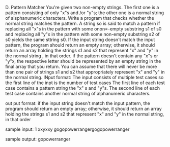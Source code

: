 D. Pattern Matcher
You're given two non-empty strings. The first one is a pattern consisting of only "x"s and /or "y"s; the other one is a normal string of alsphanumeric characters. Write a program that checks whether the normal string matches the pattern.
A string so is said to match a pattern if replacing all "x"s in the pattern with some onon=-empty substring s1 of s0 and replacing all "y"x in the pattern with some non-empty substring s2 of s0 yields the same sttring s0.
If the input string doesn't match the input pattern, the program should return an empty array; otherwise, it should return an array holding the strings s1 and s2 that represent "x" and "y" in the normal string , in that order. if the pattern doesn't contain any "x"s or "y"x, the respective letter should be represented by an empty string in the final array that you return.
You can assume that there will never be more than one pair of strings s1 and s2 that appropriately represent "x" and "y" in the normal string.
INput format:
The input consists of multiple test cases so the first line of the inpt is the number of test cases
The first line of each test case contains a pattern string the "x" s and "y"s.
The second line of each test case contains another normal string of alphanumeric characters.

out put format:
if the input string doesn't match the input pattern, the program should return an empty array; otherwise, it should return an array holding the strings s1 and s2 that represent "x" and "y" in the normal string, in that order

sample input:
1
xxyxxy
gogopowerrangergogopowerranger

sample output:
gopowerranger
